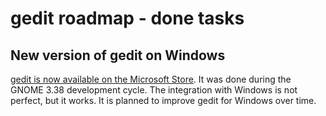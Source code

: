 gedit roadmap - done tasks
==========================

New version of gedit on Windows
-------------------------------

[gedit is now available on the Microsoft Store](https://www.microsoft.com/store/apps/9PL1J21XF0PT).
It was done during the GNOME 3.38 development cycle. The integration with
Windows is not perfect, but it works. It is planned to improve gedit for
Windows over time.

